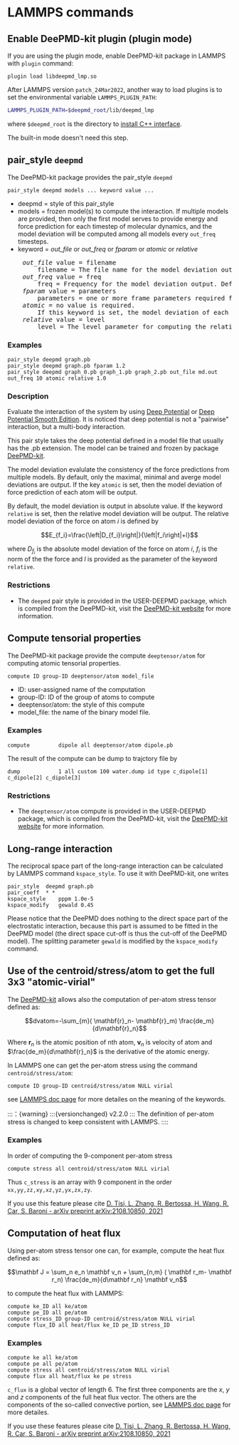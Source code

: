# LAMMPS commands

## Enable DeePMD-kit plugin (plugin mode)

If you are using the plugin mode, enable DeePMD-kit package in LAMMPS with `plugin` command:

```lammps
plugin load libdeepmd_lmp.so
```

After LAMMPS version `patch_24Mar2022`, another way to load plugins is to set the environmental variable `LAMMPS_PLUGIN_PATH`:

```sh
LAMMPS_PLUGIN_PATH=$deepmd_root/lib/deepmd_lmp
```

where `$deepmd_root` is the directory to [install C++ interface](../install/install-from-source.md).

The built-in mode doesn't need this step.

## pair_style `deepmd`

The DeePMD-kit package provides the pair_style `deepmd`

```lammps
pair_style deepmd models ... keyword value ...
```
- deepmd = style of this pair_style
- models = frozen model(s) to compute the interaction. 
If multiple models are provided, then only the first model serves to provide energy and force prediction for each timestep of molecular dynamics, 
and the model deviation will be computed among all models every `out_freq` timesteps.
- keyword = *out_file* or *out_freq* or *fparam* or *atomic* or *relative*
<pre>
    <i>out_file</i> value = filename
        filename = The file name for the model deviation output. Default is model_devi.out
    <i>out_freq</i> value = freq
        freq = Frequency for the model deviation output. Default is 100.
    <i>fparam</i> value = parameters
        parameters = one or more frame parameters required for model evaluation.
    <i>atomic</i> = no value is required. 
        If this keyword is set, the model deviation of each atom will be output.
    <i>relative</i> value = level
        level = The level parameter for computing the relative model deviation
</pre>

### Examples
```lammps
pair_style deepmd graph.pb
pair_style deepmd graph.pb fparam 1.2
pair_style deepmd graph_0.pb graph_1.pb graph_2.pb out_file md.out out_freq 10 atomic relative 1.0
```

### Description
Evaluate the interaction of the system by using [Deep Potential][DP] or [Deep Potential Smooth Edition][DP-SE]. It is noticed that deep potential is not a "pairwise" interaction, but a multi-body interaction. 

This pair style takes the deep potential defined in a model file that usually has the .pb extension. The model can be trained and frozen by package [DeePMD-kit](https://github.com/deepmodeling/deepmd-kit).

The model deviation evalulate the consistency of the force predictions from multiple models. By default, only the maximal, minimal and averge model deviations are output. If the key `atomic` is set, then the model deviation of force prediction of each atom will be output.

By default, the model deviation is output in absolute value. If the keyword `relative` is set, then the relative model deviation will be output. The relative model deviation of the force on atom $i$ is defined by

$$E_{f_i}=\frac{\left|D_{f_i}\right|}{\left|f_i\right|+l}$$

where $D_{f_i}$ is the absolute model deviation of the force on atom $i$, $f_i$ is the norm of the the force and $l$ is provided as the parameter of the keyword `relative`.

### Restrictions
- The `deepmd` pair style is provided in the USER-DEEPMD package, which is compiled from the DeePMD-kit, visit the [DeePMD-kit website](https://github.com/deepmodeling/deepmd-kit) for more information.


## Compute tensorial properties

The DeePMD-kit package provide the compute `deeptensor/atom` for computing atomic tensorial properties. 

```lammps
compute ID group-ID deeptensor/atom model_file
```
- ID: user-assigned name of the computation
- group-ID: ID of the group of atoms to compute
- deeptensor/atom: the style of this compute
- model_file: the name of the binary model file.

### Examples
```lammps
compute         dipole all deeptensor/atom dipole.pb
```
The result of the compute can be dump to trajctory file by 
```lammps
dump            1 all custom 100 water.dump id type c_dipole[1] c_dipole[2] c_dipole[3] 
```

### Restrictions
- The `deeptensor/atom` compute is provided in the USER-DEEPMD package, which is compiled from the DeePMD-kit, visit the [DeePMD-kit website](https://github.com/deepmodeling/deepmd-kit) for more information.


## Long-range interaction
The reciprocal space part of the long-range interaction can be calculated by LAMMPS command `kspace_style`. To use it with DeePMD-kit, one writes 
```lammps
pair_style	deepmd graph.pb
pair_coeff  * *
kspace_style	pppm 1.0e-5
kspace_modify	gewald 0.45
```
Please notice that the DeePMD does nothing to the direct space part of the electrostatic interaction, because this part is assumed to be fitted in the DeePMD model (the direct space cut-off is thus the cut-off of the DeePMD model). The splitting parameter `gewald` is modified by the `kspace_modify` command.

## Use of the centroid/stress/atom to get the full 3x3 "atomic-virial" 

The [DeePMD-kit](https://github.com/deepmodeling/deepmd-kit) allows also the computation of per-atom stress tensor defined as:

$$dvatom=-\sum_{m}( \mathbf{r}_n- \mathbf{r}_m) \frac{de_m}{d\mathbf{r}_n}$$

Where $\mathbf{r}_n$ is the atomic position of nth atom, $\mathbf{v}_n$ is velocity of atom and $\frac{de_m}{d\mathbf{r}_n}$ is the derivative of the atomic energy.

In LAMMPS one can get the per-atom stress using the command `centroid/stress/atom`:
```lammps
compute ID group-ID centroid/stress/atom NULL virial
```
see [LAMMPS doc page](https://docs.lammps.org/compute_stress_atom.html#thompson2) for more detailes on the meaning of the keywords.

:::：{warning}
:::{versionchanged} v2.2.0 :::
The definition of per-atom stress is changed to keep consistent with LAMMPS.
::::

### Examples
In order of computing the 9-component per-atom stress
```lammps
compute stress all centroid/stress/atom NULL virial
```
Thus `c_stress` is an array with 9 component in the order `xx,yy,zz,xy,xz,yz,yx,zx,zy`.

If you use this feature please cite [D. Tisi, L. Zhang, R. Bertossa, H. Wang, R. Car, S. Baroni - arXiv preprint arXiv:2108.10850, 2021](https://arxiv.org/abs/2108.10850)

## Computation of heat flux
Using per-atom stress tensor one can, for example, compute the heat flux defined as:

$$\mathbf J = \sum_n e_n \mathbf v_n + \sum_{n,m} ( \mathbf r_m- \mathbf r_n) \frac{de_m}{d\mathbf r_n} \mathbf v_n$$

to compute the heat flux with LAMMPS: 
```lammps
compute ke_ID all ke/atom
compute pe_ID all pe/atom
compute stress_ID group-ID centroid/stress/atom NULL virial
compute flux_ID all heat/flux ke_ID pe_ID stress_ID
```

### Examples

```lammps
compute ke all ke/atom
compute pe all pe/atom
compute stress all centroid/stress/atom NULL virial
compute flux all heat/flux ke pe stress
```
`c_flux` is a global vector of length 6. The first three components are the $x$, $y$ and $z$ components of the full heat flux vector. The others are the components of the so-called convective portion, see [LAMMPS doc page](https://docs.lammps.org/compute_heat_flux.html) for more detailes.

If you use these features please cite [D. Tisi, L. Zhang, R. Bertossa, H. Wang, R. Car, S. Baroni - arXiv preprint arXiv:2108.10850, 2021](https://arxiv.org/abs/2108.10850)


[DP]:https://journals.aps.org/prl/abstract/10.1103/PhysRevLett.120.143001
[DP-SE]:https://dl.acm.org/doi/10.5555/3327345.3327356

